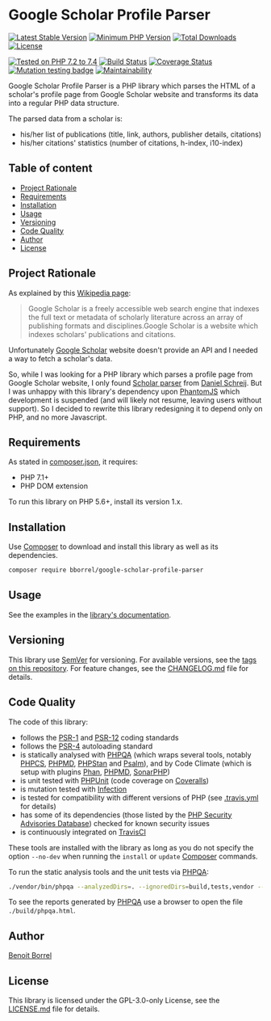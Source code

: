 # Google Scholar Profile Parser

[![Latest Stable Version](https://poser.pugx.org/bborrel/google-scholar-profile-parser/v/stable)](https://packagist.org/packages/bborrel/google-scholar-profile-parser)
[![Minimum PHP Version](https://img.shields.io/packagist/php-v/bborrel/google-scholar-profile-parser.svg?maxAge=3600)](https://packagist.org/packages/bborrel/google-scholar-profile-parser)
[![Total Downloads](https://poser.pugx.org/bborrel/google-scholar-profile-parser/downloads)](https://packagist.org/packages/bborrel/google-scholar-profile-parser)
[![License](https://poser.pugx.org/bborrel/google-scholar-profile-parser/license)](https://packagist.org/packages/bborrel/google-scholar-profile-parser)

[![Tested on PHP 7.2 to 7.4](https://img.shields.io/badge/tested%20on-PHP%207.2%20|%207.3%20|%207.44%20-brightgreen.svg?maxAge=2419200)](https://travis-ci.com/bborrel/google-scholar-profile-parser)
[![Build Status](https://travis-ci.com/bborrel/google-scholar-profile-parser.svg?branch=master)](https://travis-ci.com/bborrel/google-scholar-profile-parser)
[![Coverage Status](https://coveralls.io/repos/github/bborrel/google-scholar-profile-parser/badge.svg?branch=master)](https://coveralls.io/github/bborrel/google-scholar-profile-parser?branch=master)
[![Mutation testing badge](https://badge.stryker-mutator.io/github.com/bborrel/google-scholar-profile-parser/master)](https://stryker-mutator.github.io)
[![Maintainability](https://api.codeclimate.com/v1/badges/a99a88d28ad37a79dbf6/maintainability)](https://codeclimate.com/github/codeclimate/codeclimate/maintainability)

Google Scholar Profile Parser is a PHP library which parses the HTML of a scholar's profile page from Google Scholar 
website and transforms its data into a regular PHP data structure.

The parsed data from a scholar is:

- his/her list of publications (title, link, authors, publisher details, citations)
- his/her citations' statistics (number of citations, h-index, i10-index)

## Table of content

- [Project Rationale](#project-rationale)
- [Requirements](#requirements)
- [Installation](#installation)
- [Usage](#usage)
- [Versioning](#versioning)
- [Code Quality](#code-quality)
- [Author](#author)
- [License](#license)

## Project Rationale

As explained by this [Wikipedia page][1]:

> Google Scholar is a freely accessible web search engine that indexes the full text or metadata of scholarly literature
> across an array of publishing formats and disciplines.Google Scholar is a website which indexes scholars' publications
> and citations.

Unfortunately [Google Scholar][2] website doesn't provide an API and I needed a way to fetch a scholar's data.

So, while I was looking for a PHP library which parses a profile page from Google Scholar website, I only found 
[Scholar parser][3] from [Daniel Schreij][4]. But I was unhappy with this library's dependency upon [PhantomJS][5] 
which development is suspended (and will likely not resume, leaving users without support). So I decided to rewrite this
library redesigning it to depend only on PHP, and no more Javascript.

## Requirements

As stated in [composer.json][6], it requires:

- PHP 7.1+
- PHP DOM extension

To run this library on PHP 5.6+, install its version 1.x.

## Installation

Use [Composer][7] to download and install this library as well as its dependencies.

```bash
composer require bborrel/google-scholar-profile-parser
```

## Usage

See the examples in the [library's documentation][8].

## Versioning

This library use [SemVer][9] for versioning. For available versions, see the [tags on this repository][10]. For feature
changes, see the [CHANGELOG.md][11] file for details.

## Code Quality

The code of this library:

- follows the [PSR-1][12] and [PSR-12][13] coding standards
- follows the [PSR-4][14] autoloading standard
- is statically analysed with [PHPQA][15] (which wraps several tools, notably [PHPCS][16], [PHPMD][17], [PHPStan][18] 
and [Psalm][19]), and by Code Climate (which is setup with plugins [Phan][20], [PHPMD][17], [SonarPHP][21])
- is unit tested with [PHPUnit][22] (code coverage on [Coveralls][23])
- is mutation tested with [Infection][24]
- is tested for compatibility with different versions of PHP (see [.travis.yml][25] for details)
- has some of its dependencies (those listed by the [PHP Security Advisories Database][26]) checked for known security 
issues
- is continuously integrated on [TravisCI][27]

These tools are installed with the library as long as you do not specify the option `--no-dev` when running the 
`install` or `update` [Composer][7] commands.

To run the static analysis tools and the unit tests via [PHPQA][15]:

```bash
./vendor/bin/phpqa --analyzedDirs=. --ignoredDirs=build,tests,vendor --report
```

To see the reports generated by [PHPQA][15] use a browser to open the file `./build/phpqa.html`. 

## Author

[Benoit Borrel][28]

## License

This library is licensed under the GPL-3.0-only License, see the [LICENSE.md][29] file for details.

[1]: https://en.wikipedia.org/wiki/Google_Scholar
[2]: https://scholar.google.com/
[3]: https://github.com/dschreij/scholar_parser
[4]: https://github.com/dschreij
[5]: http://phantomjs.org/
[6]: composer.json
[7]: https://getcomposer.org/
[8]: doc
[9]: http://semver.org/
[10]: https://github.com/bborrel/google-scholar-profile-parser/tags
[11]: CHANGELOG.md
[12]: https://www.php-fig.org/psr/psr-1/
[13]: https://www.php-fig.org/psr/psr-12/
[14]: https://www.php-fig.org/psr/psr-4/
[15]: https://github.com/EdgedesignCZ/phpqa
[16]: https://github.com/squizlabs/PHP_CodeSniffer
[17]: https://phpmd.org/
[18]: https://github.com/phpstan/phpstan
[19]: https://psalm.dev/
[20]: https://github.com/phan/phan
[21]: https://www.sonarsource.com/products/codeanalyzers/sonarphp.html
[22]: https://phpunit.de/
[23]: https://coveralls.io/github/bborrel/google-scholar-profile-parser?branch=master
[24]: https://github.com/infection/infection
[25]: .travis.yml
[26]: https://github.com/FriendsOfPHP/security-advisories
[27]: https://travis-ci.com/bborrel/google-scholar-profile-parser
[28]: https://github.com/bborrel
[29]: LICENSE.md
